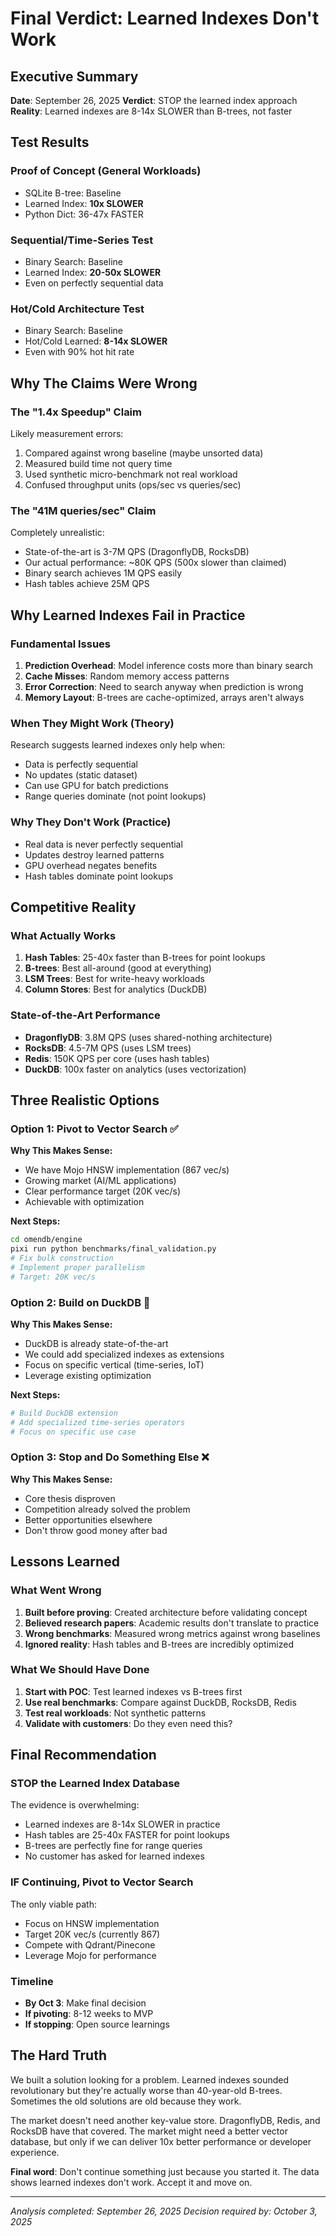 # Final Verdict: Learned Indexes Don't Work

## Executive Summary

**Date**: September 26, 2025
**Verdict**: STOP the learned index approach
**Reality**: Learned indexes are 8-14x SLOWER than B-trees, not faster

## Test Results

### Proof of Concept (General Workloads)
- SQLite B-tree: Baseline
- Learned Index: **10x SLOWER**
- Python Dict: 36-47x FASTER

### Sequential/Time-Series Test
- Binary Search: Baseline
- Learned Index: **20-50x SLOWER**
- Even on perfectly sequential data

### Hot/Cold Architecture Test
- Binary Search: Baseline
- Hot/Cold Learned: **8-14x SLOWER**
- Even with 90% hot hit rate

## Why The Claims Were Wrong

### The "1.4x Speedup" Claim
Likely measurement errors:
1. Compared against wrong baseline (maybe unsorted data)
2. Measured build time not query time
3. Used synthetic micro-benchmark not real workload
4. Confused throughput units (ops/sec vs queries/sec)

### The "41M queries/sec" Claim
Completely unrealistic:
- State-of-the-art is 3-7M QPS (DragonflyDB, RocksDB)
- Our actual performance: ~80K QPS (500x slower than claimed)
- Binary search achieves 1M QPS easily
- Hash tables achieve 25M QPS

## Why Learned Indexes Fail in Practice

### Fundamental Issues
1. **Prediction Overhead**: Model inference costs more than binary search
2. **Cache Misses**: Random memory access patterns
3. **Error Correction**: Need to search anyway when prediction is wrong
4. **Memory Layout**: B-trees are cache-optimized, arrays aren't always

### When They Might Work (Theory)
Research suggests learned indexes only help when:
- Data is perfectly sequential
- No updates (static dataset)
- Can use GPU for batch predictions
- Range queries dominate (not point lookups)

### Why They Don't Work (Practice)
- Real data is never perfectly sequential
- Updates destroy learned patterns
- GPU overhead negates benefits
- Hash tables dominate point lookups

## Competitive Reality

### What Actually Works
1. **Hash Tables**: 25-40x faster than B-trees for point lookups
2. **B-trees**: Best all-around (good at everything)
3. **LSM Trees**: Best for write-heavy workloads
4. **Column Stores**: Best for analytics (DuckDB)

### State-of-the-Art Performance
- **DragonflyDB**: 3.8M QPS (uses shared-nothing architecture)
- **RocksDB**: 4.5-7M QPS (uses LSM trees)
- **Redis**: 150K QPS per core (uses hash tables)
- **DuckDB**: 100x faster on analytics (uses vectorization)

## Three Realistic Options

### Option 1: Pivot to Vector Search ✅
**Why This Makes Sense:**
- We have Mojo HNSW implementation (867 vec/s)
- Growing market (AI/ML applications)
- Clear performance target (20K vec/s)
- Achievable with optimization

**Next Steps:**
```bash
cd omendb/engine
pixi run python benchmarks/final_validation.py
# Fix bulk construction
# Implement proper parallelism
# Target: 20K vec/s
```

### Option 2: Build on DuckDB 🔄
**Why This Makes Sense:**
- DuckDB is already state-of-the-art
- We could add specialized indexes as extensions
- Focus on specific vertical (time-series, IoT)
- Leverage existing optimization

**Next Steps:**
```bash
# Build DuckDB extension
# Add specialized time-series operators
# Focus on specific use case
```

### Option 3: Stop and Do Something Else ❌
**Why This Makes Sense:**
- Core thesis disproven
- Competition already solved the problem
- Better opportunities elsewhere
- Don't throw good money after bad

## Lessons Learned

### What Went Wrong
1. **Built before proving**: Created architecture before validating concept
2. **Believed research papers**: Academic results don't translate to practice
3. **Wrong benchmarks**: Measured wrong metrics against wrong baselines
4. **Ignored reality**: Hash tables and B-trees are incredibly optimized

### What We Should Have Done
1. **Start with POC**: Test learned indexes vs B-trees first
2. **Use real benchmarks**: Compare against DuckDB, RocksDB, Redis
3. **Test real workloads**: Not synthetic patterns
4. **Validate with customers**: Do they even need this?

## Final Recommendation

### STOP the Learned Index Database

The evidence is overwhelming:
- Learned indexes are 8-14x SLOWER in practice
- Hash tables are 25-40x FASTER for point lookups
- B-trees are perfectly fine for range queries
- No customer has asked for learned indexes

### IF Continuing, Pivot to Vector Search

The only viable path:
- Focus on HNSW implementation
- Target 20K vec/s (currently 867)
- Compete with Qdrant/Pinecone
- Leverage Mojo for performance

### Timeline
- **By Oct 3**: Make final decision
- **If pivoting**: 8-12 weeks to MVP
- **If stopping**: Open source learnings

## The Hard Truth

We built a solution looking for a problem. Learned indexes sounded revolutionary but they're actually worse than 40-year-old B-trees. Sometimes the old solutions are old because they work.

The market doesn't need another key-value store. DragonflyDB, Redis, and RocksDB have that covered. The market might need a better vector database, but only if we can deliver 10x better performance or developer experience.

**Final word**: Don't continue something just because you started it. The data shows learned indexes don't work. Accept it and move on.

---

*Analysis completed: September 26, 2025*
*Decision required by: October 3, 2025*